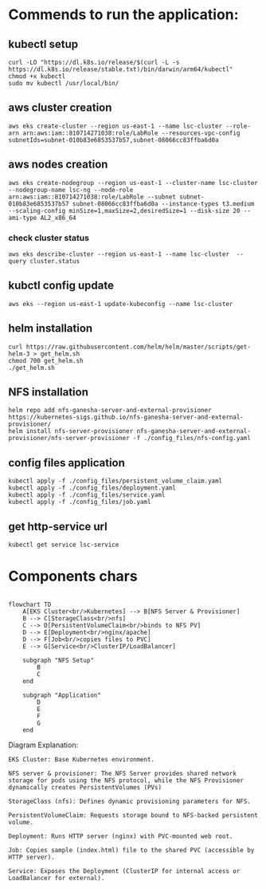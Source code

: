 # Commends to run the application:
## kubectl setup
```
curl -LO "https://dl.k8s.io/release/$(curl -L -s https://dl.k8s.io/release/stable.txt)/bin/darwin/arm64/kubectl"
chmod +x kubectl
sudo mv kubectl /usr/local/bin/
```
## aws cluster creation
```
aws eks create-cluster --region us-east-1 --name lsc-cluster --role-arn arn:aws:iam::810714271038:role/LabRole --resources-vpc-config subnetIds=subnet-010b83e6853537b57,subnet-08066cc83ffba6d0a
```
## aws nodes creation
```
aws eks create-nodegroup --region us-east-1 --cluster-name lsc-cluster --nodegroup-name lsc-ng --node-role arn:aws:iam::810714271038:role/LabRole --subnet subnet-010b83e6853537b57 subnet-08066cc83ffba6d0a --instance-types t3.medium --scaling-config minSize=1,maxSize=2,desiredSize=1 --disk-size 20 --ami-type AL2_x86_64
```
### check cluster status
```
aws eks describe-cluster --region us-east-1 --name lsc-cluster  --query cluster.status
```
## kubctl config update
```
aws eks --region us-east-1 update-kubeconfig --name lsc-cluster
```
## helm installation
```
curl https://raw.githubusercontent.com/helm/helm/master/scripts/get-helm-3 > get_helm.sh
chmod 700 get_helm.sh
./get_helm.sh
```
## NFS installation
```
helm repo add nfs-ganesha-server-and-external-provisioner https://kubernetes-sigs.github.io/nfs-ganesha-server-and-external-provisioner/
helm install nfs-server-provisioner nfs-ganesha-server-and-external-provisioner/nfs-server-provisioner -f ./config_files/nfs-config.yaml
```
## config files application
```
kubectl apply -f ./config_files/persistent_volume_claim.yaml
kubectl apply -f ./config_files/deployment.yaml
kubectl apply -f ./config_files/service.yaml
kubectl apply -f ./config_files/job.yaml
```
## get http-service url
```
kubectl get service lsc-service
```
# Components chars
```mermaid

flowchart TD
    A[EKS Cluster<br/>Kubernetes] --> B[NFS Server & Provisioner]
    B --> C[StorageClass<br/>nfs]
    C --> D[PersistentVolumeClaim<br/>binds to NFS PV]
    D --> E[Deployment<br/>nginx/apache]
    D --> F[Job<br/>copies files to PVC]
    E --> G[Service<br/>ClusterIP/LoadBalancer]

    subgraph "NFS Setup"
        B
        C
    end

    subgraph "Application"
        D
        E
        F
        G
    end
```

Diagram Explanation:

    EKS Cluster: Base Kubernetes environment.

    NFS server & provisioner: The NFS Server provides shared network storage for pods using the NFS protocol, while the NFS Provisioner dynamically creates PersistentVolumes (PVs) 

    StorageClass (nfs): Defines dynamic provisioning parameters for NFS.

    PersistentVolumeClaim: Requests storage bound to NFS-backed persistent volume.

    Deployment: Runs HTTP server (nginx) with PVC-mounted web root.

    Job: Copies sample (index.html) file to the shared PVC (accessible by HTTP server).

    Service: Exposes the Deployment (ClusterIP for internal access or LoadBalancer for external).
